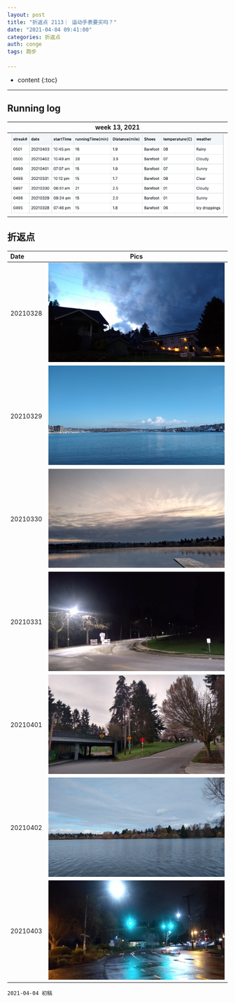 ```yaml
---
layout: post
title: "折返点 2113｜ 运动手表要买吗？"
date: "2021-04-04 09:41:00"
categories: 折返点
auth: conge
tags: 跑步

---
```

* content
{:toc}



----

## Running log

|week 13, 2021|
|:----:|
|![Running log, week 13, 2021](/assets/images/折返点/2021_wk13.png)|


## 折返点

|Date|Pics|
|:----|:----:|
|20210328|![20210328.jpg](/assets/images/折返点/20210328.jpg)  |
|20210329|![20210329.jpg](/assets/images/折返点/20210329.jpg)  |
|20210330|![20210330.jpg](/assets/images/折返点/20210330.jpg)  |
|20210331|![20210331.jpg](/assets/images/折返点/20210331.jpg)  |
|20210401|![20210401.jpg](/assets/images/折返点/20210401.jpg)  |
|20210402|![20210402.jpg](/assets/images/折返点/20210402.jpg)  |
|20210403|![20210403.jpg](/assets/images/折返点/20210403.jpg)  |


```
2021-04-04 初稿
```